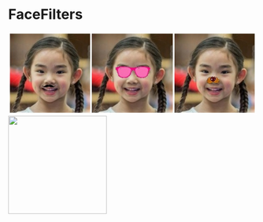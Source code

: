 # FaceFilters
![output image](Output/Output.jpg)
<img src="Output/outputGIF.gif" width="200" height="200">

